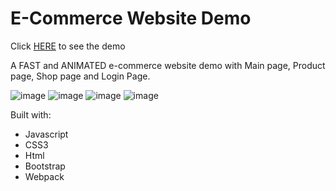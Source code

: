 # E-Commerce Website Demo

Click [HERE](https://diana-dai.github.io/E-Commerce-Website/build/index.html) to see the demo

A FAST and ANIMATED e-commerce website demo with Main page, Product page, Shop page and Login Page.

![image](https://github.com/Diana-Dai/E-Commerce-Website/blob/master/IMGS/index.png)
![image](https://github.com/Diana-Dai/E-Commerce-Website/blob/master/IMGS/login.png)
![image](https://github.com/Diana-Dai/E-Commerce-Website/blob/master/IMGS/product.png)
![image](https://github.com/Diana-Dai/E-Commerce-Website/blob/master/IMGS/shop.png)

Built with:

- Javascript
- CSS3
- Html
- Bootstrap
- Webpack
